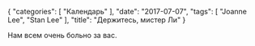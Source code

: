 {
   "categories": [
      "Календарь"
   ],
   "date": "2017-07-07",
   "tags": [
      "Joanne Lee",
      "Stan Lee"
   ],
   "title": "Держитесь, мистер Ли"
}

Нам всем очень больно за вас.
